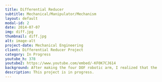 ```yaml
---
title: Differential Reducer
subtitle: Mechanical/Manipulator/Mechanism 
layout: default
modal-id: 2
date: 2014-07-07
img: diff.jpg
thumbnail: diff.jpg
alt: image-alt
project-date: Mechanical Engineering
client: Differential Reducer Project
category: In Progress
youtube_h: 378
youtube2: https://www.youtube.com/embed/-KF0K7CJ614
background: After making the four DOF robotic arm, I realized that the biggest obstacle to creating an affordable and capable robotic arm of the future relies on the gear reducer used for the robotic arm and the manipulation software. This motivated me to explore the alternatives to the widely popular but expensive and inefficient, harmonics drives. 
description: This project is in progress.
---
```


